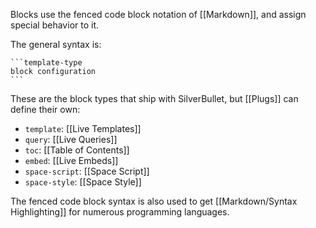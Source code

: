 Blocks use the fenced code block notation of [[Markdown]], and assign special behavior to it.

The general syntax is:

    ```template-type
    block configuration
    ```

These are the block types that ship with SilverBullet, but [[Plugs]] can define their own:

* `template`: [[Live Templates]]
* `query`: [[Live Queries]]
* `toc`: [[Table of Contents]]
* `embed`: [[Live Embeds]]
* `space-script`: [[Space Script]]
* `space-style`: [[Space Style]]

The fenced code block syntax is also used to get [[Markdown/Syntax Highlighting]] for numerous programming languages.